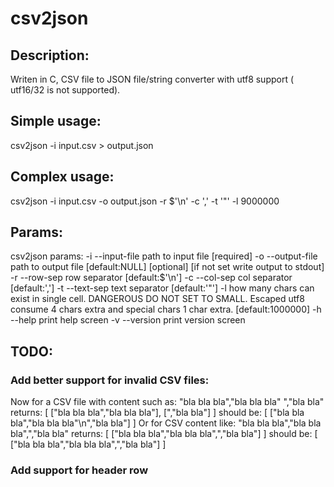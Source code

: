 csv2json
========

Description:
------------
Writen in C, CSV file to JSON file/string converter with utf8 support ( utf16/32 is not supported).

Simple usage:
-------------
csv2json -i input.csv > output.json

Complex usage:
------------
csv2json -i input.csv -o output.json -r $'\n' -c ',' -t '"' -l 9000000

Params:
-------
csv2json params:
-i
--input-file		path to input file [required]
-o
--output-file		path to output file [default:NULL] [optional] [if not set write output to stdout]
-r
--row-sep				row separator [default:$'\n']
-c
--col-sep				col separator [default:',']
-t
--text-sep			text separator [default:'"']
-l							how many chars can exist in single cell. DANGEROUS DO NOT SET TO SMALL.
								Escaped utf8 consume 4 chars extra and special chars 1 char extra. [default:1000000]
-h
--help					print help screen
-v
--version				print version screen

TODO:
-----
### Add better support for invalid CSV files:
Now for a CSV file with content such as:
	"bla bla bla","bla bla bla"
	","bla bla"
returns:
	[
	["bla bla bla","bla bla bla"],
	[",\"bla bla"]
	]
should be:
	[
	["bla bla bla","bla bla bla\"\n","bla bla"]
	]
Or for CSV content like:
	"bla bla bla","bla bla bla",","bla bla"
returns:
	[
	["bla bla bla","bla bla bla",",\"bla bla"]
	]
should be:
	[
	["bla bla bla","bla bla bla\",","bla bla"]
	]
### Add support for header row
